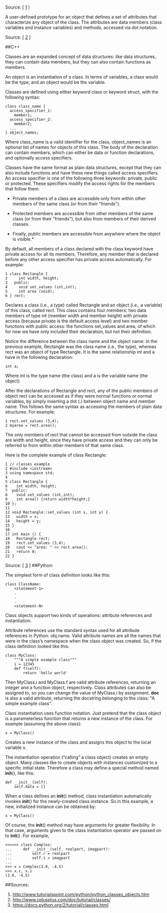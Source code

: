 Source: [ [1] ]

A user-defined prototype for an object that defines a set of attributes that characterize any object of the class. The attributes are data members (class variables and instance variables) and methods, accessed via dot notation.

Source: [ [2] ]

##C++

Classes are an expanded concept of data structures: like data structures, they can contain data members, but they can also contain functions as members.

An object is an instantiation of a class. In terms of variables, a class would be the type, and an object would be the variable.

Classes are defined using either keyword class or keyword struct, with the following syntax:


    class class_name {
      access_specifier_1:
        member1;
      access_specifier_2:
        member2;
      ...
    } object_names;


Where class_name is a valid identifier for the class, object_names is an optional list of names for objects of this class. The body of the declaration can contain members, which can either be data or function declarations, and optionally access specifiers.

Classes have the same format as plain data structures, except that they can also include functions and have these new things called access specifiers. An access specifier is one of the following three keywords: private, public or protected. These specifiers modify the access rights for the members that follow them:

  * Private members of a class are accessible only from within other members of the same class (or from their "friends").
  
  * Protected members are accessible from other members of the same class (or from their "friends"), but also from 
    members of their derived classes.
  
  * Finally, public members are accessible from anywhere where the object is visible.*  

By default, all members of a class declared with the class keyword have private access for all its members. Therefore, any member that is declared before any other access specifier has private access automatically. For example: 


    1 class Rectangle {
    2     int width, height;
    3   public:
    4     void set_values (int,int);
    5     int area (void);
    6 } rect;


Declares a class (i.e., a type) called Rectangle and an object (i.e., a variable) of this class, called rect. This class contains four members: two data members of type int (member width and member height) with private access (because private is the default access level) and two member functions with public access: the functions set_values and area, of which for now we have only included their declaration, but not their definition.

Notice the difference between the class name and the object name: In the previous example, Rectangle was the class name (i.e., the type), whereas rect was an object of type Rectangle. It is the same relationship int and a have in the following declaration:


    int a;
  

Where int is the type name (the class) and a is the variable name (the object). 

After the declarations of Rectangle and rect, any of the public members of object rect can be accessed as if they were normal functions or normal variables, by simply inserting a dot (.) between object name and member name. This follows the same syntax as accessing the members of plain data structures. For example: 


    1 rect.set_values (3,4);
    2 myarea = rect.area(); 


The only members of rect that cannot be accessed from outside the class are width and height, since they have private access and they can only be referred to from within other members of that same class.

Here is the complete example of class Rectangle:


    1 // classes example
    2 #include <iostream>
    3 using namespace std;
    4
    5 class Rectangle {
    6    int width, height;
    7  public:
    8    void set_values (int,int);
    9    int area() {return width*height;}
    10 };
    11
    12 void Rectangle::set_values (int x, int y) {
    13   width = x;
    14   height = y;
    15 }
    16
    17 int main () {
    18   Rectangle rect;
    19   rect.set_values (3,4);
    20   cout << "area: " << rect.area();
    21   return 0;
    22 }

Source: [ [3] ]
##Python:

The simplest form of class definition looks like this:


    class ClassName:
        <statement-1>
        .
        .
        .
        <statement-N>

Class objects support two kinds of operations: attribute references and instantiation.

Attribute references use the standard syntax used for all attribute references in Python: obj.name. Valid attribute names are all the names that were in the class’s namespace when the class object was created. So, if the class definition looked like this:


    class MyClass:
        """A simple example class"""
        i = 12345
        def f(self):
            return 'hello world'


Then MyClass.i and MyClass.f are valid attribute references, returning an integer and a function object, respectively. Class attributes can also be assigned to, so you can change the value of MyClass.i by assignment. __doc__ is also a valid attribute, returning the docstring belonging to the class: "A simple example class".

Class instantiation uses function notation. Just pretend that the class object is a parameterless function that returns a new instance of the class. For example (assuming the above class):


    x = MyClass()


Creates a new instance of the class and assigns this object to the local variable x.

The instantiation operation (“calling” a class object) creates an empty object. Many classes like to create objects with instances customized to a specific initial state. Therefore a class may define a special method named __init__(), like this:


    def __init__(self):
        self.data = []


When a class defines an __init__() method, class instantiation automatically invokes __init__() for the newly-created class instance. So in this example, a new, initialized instance can be obtained by:


    x = MyClass()


Of course, the __init__() method may have arguments for greater flexibility. In that case, arguments given to the class instantiation operator are passed on to __init__(). For example,


    >>>>>> class Complex:
    ...     def __init__(self, realpart, imagpart):
    ...         self.r = realpart
    ...         self.i = imagpart
    ...
    >>> x = Complex(3.0, -4.5)
    >>> x.r, x.i
    (3.0, -4.5)




##Sources:

  1. http://www.tutorialspoint.com/python/python_classes_objects.htm
  2. http://www.cplusplus.com/doc/tutorial/classes/ 
  3. https://docs.python.org/2/tutorial/classes.html

  [1]:http://www.tutorialspoint.com/python/python_classes_objects.htm
  [2]:http://www.cplusplus.com/doc/tutorial/classes/ 
  [3]:https://docs.python.org/2/tutorial/classes.html
